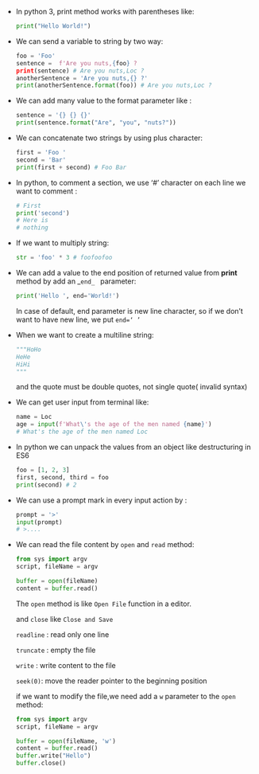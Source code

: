 - In python 3, print method works with parentheses like:

  ```python
  print("Hello World!")
  ```

- We can send a variable to string by two way:

  ```python
  foo = 'Foo'
  sentence =  f'Are you nuts,{foo} ?
  print(sentence) # Are you nuts,Loc ?
  anotherSentence = 'Are you nuts,{} ?'
  print(anotherSentence.format(foo)) # Are you nuts,Loc ?
  ```

- We can add many value to the format parameter like :

  ```python
  sentence = '{} {} {}'
  print(sentence.format("Are", "you", "nuts?"))
  ```

- We can concatenate two strings by using plus character:

  ```python
  first = 'Foo '
  second = 'Bar'
  print(first + second) # Foo Bar
  ```

- In python, to comment a section, we use ‘#’ character on each line we want to comment :

  ```python
  # First 
  print('second')
  # Here is
  # nothing
  ```

- If we want to multiply string:

  ```python
  str = 'foo' * 3 # foofoofoo
  ```

- We can add a value to the end position of returned value from  __print__ method by add an _`end_ ` parameter:

  ```python
  print('Hello ', end='World!')
  ```

  In case of default,  end parameter is new line character, so if we don’t want to have new line, we put `end=‘ ’`

- When we want to create a multiline string:

  ```python
  """HoHo
  HeHe
  HiHi
  """
  ```

  and the quote must be double quotes, not single quote( invalid syntax)

- We can get user input from terminal like:

  ```python
  name = Loc
  age = input(f'What\'s the age of the men named {name}') 
  # What's the age of the men named Loc
  ```

- In python we can unpack the values from an object like destructuring in ES6

  ```python
  foo = [1, 2, 3]
  first, second, third = foo
  print(second) # 2
  ```

- We can use a prompt mark in every input action by :

  ```python
  prompt = '>'
  input(prompt)
  # >....
  ```

- We can read the file content by `open` and `read` method:

  ```python
  from sys import argv
  script, fileName = argv
  
  buffer = open(fileName)
  content = buffer.read()
  ```

  The `open` method is like `Open File` function in a editor.

  and `close`  like `Close and Save` 

  `readline` : read only one line

  `truncate` : empty the file

  `write` : write content to the file

  `seek(0)`: move the reader pointer to the beginning position

  if we want to modify the file,we need add a `w` parameter to the `open` method:

  ```python
  from sys import argv
  script, fileName = argv
  
  buffer = open(fileName, 'w')
  content = buffer.read()
  buffer.write("Hello")
  buffer.close()
  ```

  